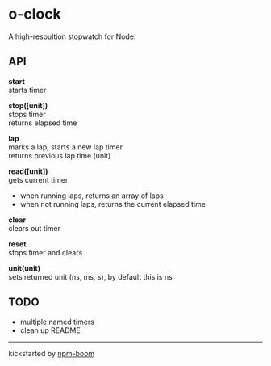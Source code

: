 # o-clock

A high-resoultion stopwatch for Node.

## API

**start**  
starts timer  

**stop([unit])**  
stops timer  
returns elapsed time

**lap**  
marks a lap, starts a new lap timer  
returns previous lap time (unit)  

**read([unit])**  
gets current timer    
- when running laps, returns an array of laps
- when not running laps, returns the current elapsed time

**clear**  
clears out timer  

**reset**  
stops timer and clears

**unit(unit)**  
sets returned unit (ns, ms, s), by default this is ns



## TODO
* multiple named timers
* clean up README



---
kickstarted by [npm-boom][npm-boom]

[npm-boom]: https://github.com/reergymerej/npm-boom
